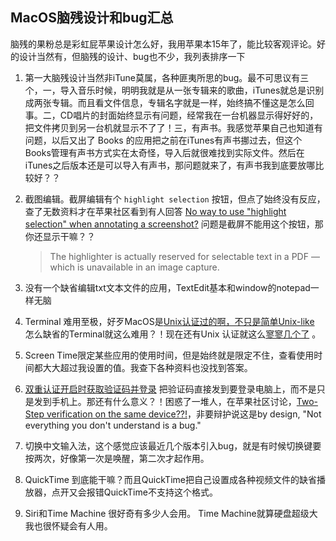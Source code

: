 ## MacOS脑残设计和bug汇总

脑残的果粉总是彩虹屁苹果设计怎么好，我用苹果本15年了，能比较客观评论。好的设计当然有，但脑残的设计、bug也不少，我列表排序一下

1. 第一大脑残设计当然非iTune莫属，各种匪夷所思的bug。最不可思议有三个，一，导入音乐时候，明明我就是从一张专辑来的歌曲，iTunes就总是识别成两张专辑。而且看文件信息，专辑名字就是一样，始终搞不懂这是怎么回事。二，CD唱片的封面始终显示有问题，经常我在一台机器显示得好好的，把文件拷贝到另一台机就显示不了了！三，有声书。我感觉苹果自己也知道有问题，以后又出了 Books 的应用把之前在iTunes有声书挪过去，但这个Books管理有声书方式实在太奇怪，导入后就很难找到实际文件。然后在iTunes之后版本还是可以导入有声书，那问题就来了，有声书我到底要放哪比较好？？

2. 截图编辑。截屏编辑有个 `highlight selection` 按钮，但点了始终没有反应，查了无数资料才在苹果社区看到有人回答 [No way to use "highlight selection" when annotating a screenshot?](https://discussions.apple.com/thread/250895032)   问题是截屏不能用这个按钮，那你还显示干嘛？？  

   > The highlighter is actually reserved for selectable text in a PDF — which is unavailable in an image capture.


3. 没有一个缺省编辑txt文本文件的应用，TextEdit基本和window的notepad一样无脑
4. Terminal 难用至极，好歹MacOS是[Unix认证过的啊，不只是简单Unix-like](https://arstechnica.com/gadgets/2007/08/mac-os-x-leopard-receives-unix-03-certification/) 怎么缺省的Terminal就这么难用？！现在还有Unix 认证就这么[寥寥几个了](https://www.opengroup.org/openbrand/register/) 。
5. Screen Time限定某些应用的使用时间，但是始终就是限定不住，查看使用时间都大大超过我设置的值。我查下各种资料也没找到答案。
6. [双重认证开启时获取验证码并登录](https://support.apple.com/zh-cn/HT204974) 把验证码直接发到要登录电脑上，而不是只是发到手机上。那还有什么意义？！困惑了一堆人，在苹果社区讨论，[Two-Step verification on the same device??!](https://discussions.apple.com/thread/251902251)，非要辩护说这是by design, "Not everything you don't understand is a bug."
7. 切换中文输入法，这个感觉应该最近几个版本引入bug，就是有时候切换键要按两次，好像第一次是唤醒，第二次才起作用。
8. QuickTime 到底能干嘛？而且QuickTime把自己设置成各种视频文件的缺省播放器，点开又会报错QuickTime不支持这个格式。
9. Siri和Time Machine 很好奇有多少人会用。 Time Machine就算硬盘超级大我也很怀疑会有人用。

